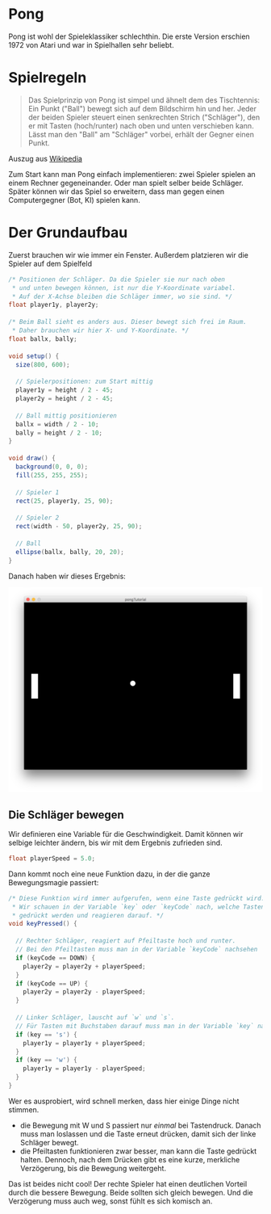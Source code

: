 # Pong

Pong ist wohl der Spieleklassiker schlechthin. Die erste Version erschien 1972 von Atari und war in Spielhallen sehr
beliebt.

# Spielregeln

> Das Spielprinzip von Pong ist simpel und ähnelt dem des Tischtennis: Ein Punkt ("Ball") bewegt sich auf dem Bildschirm hin und her. Jeder der beiden Spieler steuert einen senkrechten Strich ("Schläger"), den er mit Tasten (hoch/runter) nach oben und unten verschieben kann. Lässt man den "Ball" am "Schläger" vorbei, erhält der Gegner einen Punkt.

Auszug aus [Wikipedia](https://de.wikipedia.org/wiki/Pong)

Zum Start kann man Pong einfach implementieren: zwei Spieler spielen an einem Rechner gegeneinander. Oder man spielt selber beide Schläger.
Später können wir das Spiel so erweitern, dass man gegen einen Computergegner (Bot, KI) spielen kann.

# Der Grundaufbau

Zuerst brauchen wir wie immer ein Fenster. Außerdem platzieren wir die Spieler auf dem Spielfeld

```java
/* Positionen der Schläger. Da die Spieler sie nur nach oben
 * und unten bewegen können, ist nur die Y-Koordinate variabel.
 * Auf der X-Achse bleiben die Schläger immer, wo sie sind. */
float player1y, player2y;

/* Beim Ball sieht es anders aus. Dieser bewegt sich frei im Raum.
 * Daher brauchen wir hier X- und Y-Koordinate. */
float ballx, bally;

void setup() {
  size(800, 600);
  
  // Spielerpositionen: zum Start mittig
  player1y = height / 2 - 45;
  player2y = height / 2 - 45;
  
  // Ball mittig positionieren
  ballx = width / 2 - 10;
  bally = height / 2 - 10;
}

void draw() {
  background(0, 0, 0);
  fill(255, 255, 255);
  
  // Spieler 1
  rect(25, player1y, 25, 90);
  
  // Spieler 2
  rect(width - 50, player2y, 25, 90);
  
  // Ball
  ellipse(ballx, bally, 20, 20);
}
```
Danach haben wir dieses Ergebnis:

![Pong Spielaufbau](images/pong1.png)

## Die Schläger bewegen

Wir definieren eine Variable für die Geschwindigkeit. Damit können wir selbige leichter ändern, bis wir mit dem Ergebnis
zufrieden sind.

```java
float playerSpeed = 5.0;
```

Dann kommt noch eine neue Funktion dazu, in der die ganze Bewegungsmagie passiert:

```java
/* Diese Funktion wird immer aufgerufen, wenn eine Taste gedrückt wird.
 * Wir schauen in der Variable `key` oder `keyCode` nach, welche Tasten gerade
 * gedrückt werden und reagieren darauf. */
void keyPressed() {
  
  // Rechter Schläger, reagiert auf Pfeiltaste hoch und runter.
  // Bei den Pfeiltasten muss man in der Variable `keyCode` nachsehen
  if (keyCode == DOWN) {
    player2y = player2y + playerSpeed; 
  }
  if (keyCode == UP) {
    player2y = player2y - playerSpeed;
  }
  
  // Linker Schläger, lauscht auf `w` und `s`.
  // Für Tasten mit Buchstaben darauf muss man in der Variable `key` nachsehen.
  if (key == 's') {
    player1y = player1y + playerSpeed; 
  }
  if (key == 'w') {
    player1y = player1y - playerSpeed; 
  }
}
```

Wer es ausprobiert, wird schnell merken, dass hier einige Dinge nicht stimmen.

* die Bewegung mit W und S passiert nur _einmal_ bei Tastendruck. Danach muss man loslassen und die Taste erneut drücken, damit sich der linke Schläger bewegt.
* die Pfeiltasten funktionieren zwar besser, man kann die Taste gedrückt halten. Dennoch, nach dem Drücken gibt es eine kurze, merkliche Verzögerung, bis die Bewegung weitergeht.

Das ist beides nicht cool! Der rechte Spieler hat einen deutlichen Vorteil durch die bessere Bewegung. Beide sollten sich gleich bewegen. Und die Verzögerung muss auch weg, sonst fühlt es sich komisch an.

